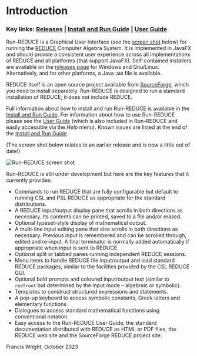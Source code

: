 # Introduction

### Key links: [Releases](https://github.com/fjwright/Run-REDUCE/releases) | [Install and Run Guide](InstallAndRun.md) | [User Guide](UserGuide.html)

Run-REDUCE is a Graphical User Interface (see the [screen
shot](#ScreenShot) below) for running the
[REDUCE](https://reduce-algebra.sourceforge.io/) Computer Algebra
System. It is implemented in JavaFX and should provide a consistent
user experience across all implementations of REDUCE and all platforms
(that support JavaFX). Self-contained installers are available on the
[releases page](https://github.com/fjwright/Run-REDUCE/releases) for
Windows and Gnu/Linux. Alternatively, and for other platforms, a Java
`JAR` file is available.

REDUCE itself is an open source project available from
[SourceForge](https://sourceforge.net/projects/reduce-algebra/), which
you need to install separately. Run-REDUCE is designed to run a
standard installation of REDUCE; it does not include REDUCE.

Full information about how to install and run Run-REDUCE is available
in the [Install and Run Guide](InstallAndRun.md). For information
about how to use Run-REDUCE please see the [User
Guide](UserGuide.html) (which is also included in Run-REDUCE and
easily accessible via the _Help_ menu). Known issues are listed at
the end of the [Install and Run Guide](InstallAndRun.md).

<a id="ScreenShot"></a>(The screen shot below relates to an earlier
release and is now a little out of date!)

![Run-REDUCE screen shot](Run-REDUCE.png "Run-REDUCE screen shot")

Run-REDUCE is still under development but here are the key features
that it currently provides:

- Commands to run REDUCE that are fully configurable but default to
  running CSL and PSL REDUCE as appropriate for the standard
  distributions.
- A REDUCE input/output display pane that scrolls in both directions
  as necessary. Its contents can be printed, saved to a file and/or
  erased.
- Optional typeset-style display of mathematical output.
- A multi-line input editing pane that also scrolls in both directions
  as necessary. Previous input is remembered and can be scrolled
  through, edited and re-input. A final terminator is normally added
  automatically if appropriate when input is sent to REDUCE.
- Optional split or tabbed panes running independent REDUCE sessions.
- Menu items to handle REDUCE file input/output and load standard
  REDUCE packages, similar to the facilities provided by the CSL
  REDUCE GUI.
- Optional bold prompts and coloured input/output text (similar to
  `redfront` but determined by the input mode &ndash; algebraic or
  symbolic).
- Templates to construct structured expressions and statements.
- A pop-up keyboard to access symbolic constants, Greek letters and
  elementary functions.
- Dialogues to access standard mathematical functions using
  conventional notation.
- Easy access to the Run-REDUCE User Guide, the standard documentation
  distributed with REDUCE as HTML or PDF files, the REDUCE web site
  and the SourceForge REDUCE project site.

Francis Wright, October 2023
